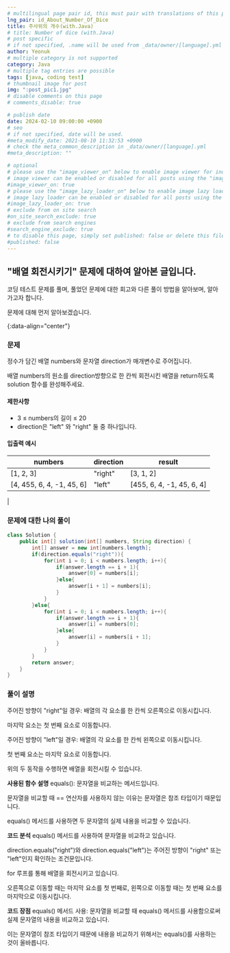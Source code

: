 ```yaml
---
# multilingual page pair id, this must pair with translations of this page. (This name must be unique)
lng_pair: id_About_Number_Of_Dice
title: 주사위의 개수(with.Java)
# title: Number of dice (with.Java)
# post specific
# if not specified, .name will be used from _data/owner/[language].yml
author: Yeonuk
# multiple category is not supported
category: Java
# multiple tag entries are possible
tags: [java, coding test]
# thumbnail image for post
img: ":post_pic1.jpg"
# disable comments on this page
# comments_disable: true

# publish date
date: 2024-02-10 09:00:00 +0900
# seo
# if not specified, date will be used.
#meta_modify_date: 2021-08-10 11:32:53 +0900
# check the meta_common_description in _data/owner/[language].yml
#meta_description: ""

# optional
# please use the "image_viewer_on" below to enable image viewer for individual pages or posts (_posts/ or [language]/_posts folders).
# image viewer can be enabled or disabled for all posts using the "image_viewer_posts: true" setting in _data/conf/main.yml.
#image_viewer_on: true
# please use the "image_lazy_loader_on" below to enable image lazy loader for individual pages or posts (_posts/ or [language]/_posts folders).
# image lazy loader can be enabled or disabled for all posts using the "image_lazy_loader_posts: true" setting in _data/conf/main.yml.
#image_lazy_loader_on: true
# exclude from on site search
#on_site_search_exclude: true
# exclude from search engines
#search_engine_exclude: true
# to disable this page, simply set published: false or delete this file
#published: false
---
```


<!-- outline-start -->

## "배열 회전시키기" 문제에 대하여 알아본 글입니다.

코딩 테스트 문제를 풀며, 풀었던 문제에 대한 회고와 다른 풀이 방법을 알아보며, 알아가고자 합니다.

문제에 대해 먼저 알아보겠습니다.

{:data-align="center"}

<!-- outline-end -->

### 문제

정수가 담긴 배열 numbers와 문자열 direction가 매개변수로 주어집니다.

배열 numbers의 원소를 direction방향으로 한 칸씩 회전시킨 배열을 return하도록 solution 함수를 완성해주세요.

#### 제한사항

- 3 ≤ numbers의 길이 ≤ 20
- direction은 "left" 와 "right" 둘 중 하나입니다.

#### 입출력 예시

| numbers                   | direction | result                    |
| ------------------------- | --------- | ------------------------- |
| [1, 2, 3]                 | "right"   | [3, 1, 2]                 |
| [4, 455, 6, 4, -1, 45, 6] | "left"    | [455, 6, 4, -1, 45, 6, 4] |

|

<!-- | start_num | end_num | result |
| --------- | ------- | ------ |
| 10        | 3       | 0      | -->

### 문제에 대한 나의 풀이

```java
class Solution {
    public int[] solution(int[] numbers, String direction) {
        int[] answer = new int[numbers.length];
        if(direction.equals("right")){
            for(int i = 0; i < numbers.length; i++){
                if(answer.length == i + 1){
                    answer[0] = numbers[i];
                }else{
                    answer[i + 1] = numbers[i];
                }
            }
        }else{
            for(int i = 0; i < numbers.length; i++){
                if(answer.length == i + 1){
                    answer[i] = numbers[0];
                }else{
                    answer[i] = numbers[i + 1];
                }
            }
        }
        return answer;
    }
}
```

### 풀이 설명

주어진 방향이 "right"일 경우: 배열의 각 요소를 한 칸씩 오른쪽으로 이동시킵니다.

마지막 요소는 첫 번째 요소로 이동합니다.

주어진 방향이 "left"일 경우: 배열의 각 요소를 한 칸씩 왼쪽으로 이동시킵니다.

첫 번째 요소는 마지막 요소로 이동합니다.

위의 두 동작을 수행하면 배열을 회전시킬 수 있습니다.

**사용된 함수 설명**
equals(): 문자열을 비교하는 메서드입니다.

문자열을 비교할 때 == 연산자를 사용하지 않는 이유는 문자열은 참조 타입이기 때문입니다.

equals() 메서드를 사용하면 두 문자열의 실제 내용을 비교할 수 있습니다.

**코드 분석**
equals() 메서드를 사용하여 문자열을 비교하고 있습니다.

direction.equals("right")와 direction.equals("left")는 주어진 방향이 "right" 또는 "left"인지 확인하는 조건문입니다.

for 루프를 통해 배열을 회전시키고 있습니다.

오른쪽으로 이동할 때는 마지막 요소를 첫 번째로, 왼쪽으로 이동할 때는 첫 번째 요소를 마지막으로 이동시킵니다.

**코드 장점**
equals() 메서드 사용: 문자열을 비교할 때 equals() 메서드를 사용함으로써 실제 문자열의 내용을 비교하고 있습니다.

이는 문자열이 참조 타입이기 때문에 내용을 비교하기 위해서는 equals()를 사용하는 것이 올바릅니다.
